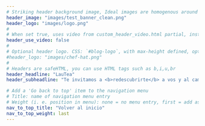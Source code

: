 ```yaml
---
# Striking header background image, Ideal images are homogenous around the centre and contrasting to the text. Non-ideal images can use `title_guard`
header_image: "images/test_banner_clean.png"
header_logo: "images/logo.png"
#
# When set true, uses video from custom_header_video.html partial, instead of header_image
header_use_video: false
#
# Optional header logo. CSS: `#blog-logo`, with max-height defined, optimize to prevent scaling
#header_logo: "images/chef-hat.png"
#
# Headers are safeHTML, you can use HTML tags such as b,i,u,br
header_headline: "LauTea"
header_subheadline: "Te invitamos a <b>redescubrirte</b> a vos y al camino del té en cada taza 🌱🍵"

# Add a 'Go back to top' item to the navigation menu
# Title: name of navigation menu entry
# Weight (i. e. position in menu): none = no menu entry, first = add as first entry, last = ad as last entry
nav_to_top_title: "Volver al inicio"
nav_to_top_weight: last
---
```

